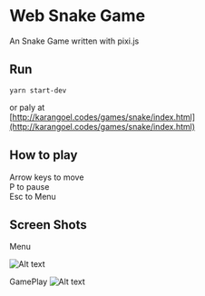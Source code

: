 # Web Snake Game

An Snake Game written with pixi.js

## Run
```
yarn start-dev
```
or paly at <br/>
[http://karangoel.codes/games/snake/index.html](http://karangoel.codes/games/snake/index.html)

## How to play

Arrow keys to move <br/>
P to pause <br/>
Esc to Menu <br/>

## Screen Shots

Menu

![Alt text](https://i.ibb.co/0r6yYfP/menu.png)

GamePlay
![Alt text](https://i.ibb.co/9NXr9jS/game.png)